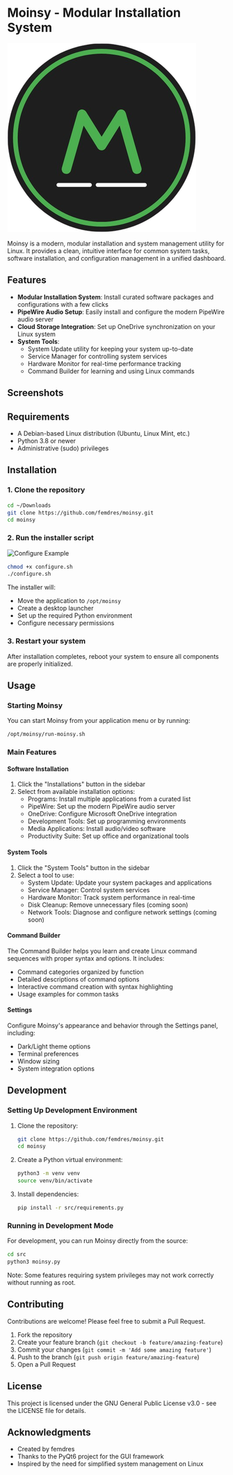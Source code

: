 # Moinsy - Modular Installation System

![Moinsy Logo](src/resources/icons/moinsy.png)

Moinsy is a modern, modular installation and system management utility for Linux. It provides a clean, intuitive interface for common system tasks, software installation, and configuration management in a unified dashboard.

## Features

- **Modular Installation System**: Install curated software packages and configurations with a few clicks
- **PipeWire Audio Setup**: Easily install and configure the modern PipeWire audio server
- **Cloud Storage Integration**: Set up OneDrive synchronization on your Linux system
- **System Tools**: 
  - System Update utility for keeping your system up-to-date
  - Service Manager for controlling system services
  - Hardware Monitor for real-time performance tracking
  - Command Builder for learning and using Linux commands

## Screenshots

## Requirements

- A Debian-based Linux distribution (Ubuntu, Linux Mint, etc.)
- Python 3.8 or newer
- Administrative (sudo) privileges

## Installation

### 1. Clone the repository

```bash
cd ~/Downloads
git clone https://github.com/femdres/moinsy.git
cd moinsy
```

### 2. Run the installer script

![Configure Example](src/resources/icons/configure.png)

```bash
chmod +x configure.sh
./configure.sh
```

The installer will:
- Move the application to `/opt/moinsy`
- Create a desktop launcher
- Set up the required Python environment
- Configure necessary permissions

### 3. Restart your system

After installation completes, reboot your system to ensure all components are properly initialized.

## Usage

### Starting Moinsy

You can start Moinsy from your application menu or by running:

```bash
/opt/moinsy/run-moinsy.sh
```

### Main Features

#### Software Installation

1. Click the "Installations" button in the sidebar
2. Select from available installation options:
   - Programs: Install multiple applications from a curated list
   - PipeWire: Set up the modern PipeWire audio server
   - OneDrive: Configure Microsoft OneDrive integration
   - Development Tools: Set up programming environments
   - Media Applications: Install audio/video software
   - Productivity Suite: Set up office and organizational tools

#### System Tools

1. Click the "System Tools" button in the sidebar
2. Select a tool to use:
   - System Update: Update your system packages and applications
   - Service Manager: Control system services
   - Hardware Monitor: Track system performance in real-time
   - Disk Cleanup: Remove unnecessary files (coming soon)
   - Network Tools: Diagnose and configure network settings (coming soon)

#### Command Builder

The Command Builder helps you learn and create Linux command sequences with proper syntax and options. It includes:
- Command categories organized by function
- Detailed descriptions of command options
- Interactive command creation with syntax highlighting
- Usage examples for common tasks

#### Settings

Configure Moinsy's appearance and behavior through the Settings panel, including:
- Dark/Light theme options
- Terminal preferences
- Window sizing
- System integration options

## Development

### Setting Up Development Environment

1. Clone the repository:
   ```bash
   git clone https://github.com/femdres/moinsy.git
   cd moinsy
   ```

2. Create a Python virtual environment:
   ```bash
   python3 -m venv venv
   source venv/bin/activate
   ```

3. Install dependencies:
   ```bash
   pip install -r src/requirements.py
   ```

### Running in Development Mode

For development, you can run Moinsy directly from the source:

```bash
cd src
python3 moinsy.py
```

Note: Some features requiring system privileges may not work correctly without running as root.

## Contributing

Contributions are welcome! Please feel free to submit a Pull Request.

1. Fork the repository
2. Create your feature branch (`git checkout -b feature/amazing-feature`)
3. Commit your changes (`git commit -m 'Add some amazing feature'`)
4. Push to the branch (`git push origin feature/amazing-feature`)
5. Open a Pull Request

## License

This project is licensed under the GNU General Public License v3.0 - see the LICENSE file for details.

## Acknowledgments

- Created by femdres
- Thanks to the PyQt6 project for the GUI framework
- Inspired by the need for simplified system management on Linux
